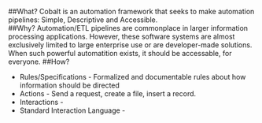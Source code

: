 ##What?
Cobalt is an automation framework that seeks to make automation pipelines: Simple, Descriptive and Accessible.  
##Why?
Automation/ETL pipelines are commonplace in larger information processing applications. However, these software systems are almost exclusively limited to large enterprise use or are developer-made solutions. When such powerful automatition exists, it should be accessable, for everyone.
##How?
- Rules/Specifications - Formalized and documentable rules about how information should be directed
- Actions - Send a request, create a file, insert a record.
- Interactions - 
- Standard Interaction Language - 



